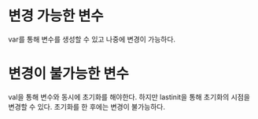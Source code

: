 
# 변경 가능한 변수
var를 통해 변수를 생성할 수 있고 나중에 변경이 가능하다.

# 변경이 불가능한 변수
val을 통해 변수와 동시에 초기화를 해야한다.
하지만 lastinit을 통해 초기화의 시점을 변경할 수 있다.
초기화를 한 후에는 변경이 불가능하다.
